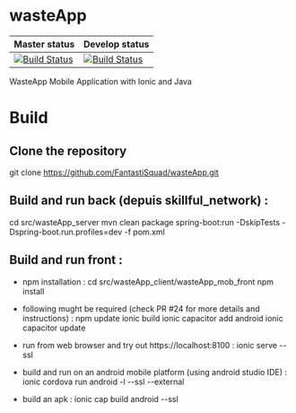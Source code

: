 # wasteApp

| Master status | Develop status |
| --- | --- |
|  [![Build Status](https://travis-ci.com/FantastiSquad/wasteApp.svg?branch=master)](https://travis-ci.com/FantastiSquad/wasteApp) | [![Build Status](https://travis-ci.com/FantastiSquad/wasteApp.svg?branch=develop)](https://travis-ci.com/FantastiSquad/wasteApp)

WasteApp Mobile Application with Ionic and Java

# Build

## Clone the repository

git clone https://github.com/FantastiSquad/wasteApp.git

## Build and run back (depuis skillful_network) :
cd src/wasteApp_server
mvn clean package spring-boot:run -DskipTests -Dspring-boot.run.profiles=dev -f pom.xml 

## Build and run front :
- npm installation :
cd src/wasteApp_client/wasteApp_mob_front
npm install

- following mught be required (check PR #24 for more details and instructions) :
npm update
ionic build
ionic capacitor add android
ionic capacitor update

- run from web browser and try out https://localhost:8100 :
ionic serve --ssl

- build and run on an android mobile platform (using android studio IDE) :
ionic cordova run android -l --ssl --external

- build an apk : 
ionic cap build android --ssl

